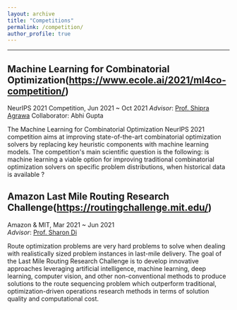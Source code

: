 ```yaml
---
layout: archive
title: "Competitions"
permalink: /competition/
author_profile: true
---
```


------
## Machine Learning for Combinatorial Optimization(https://www.ecole.ai/2021/ml4co-competition/)
NeurIPS 2021 Competition, Jun 2021 ~ Oct 2021 
*Advisor*:  [Prof. Shipra Agrawa](https://www.engineering.columbia.edu/faculty/shipra-agrawal) 
Collaborator: Abhi Gupta

The Machine Learning for Combinatorial Optimization NeurIPS 2021 competition aims at improving state-of-the-art combinatorial optimization solvers by replacing key heuristic components with machine learning models. The competition's main scientific question is the following: is machine learning a viable option for improving traditional combinatorial optimization solvers on specific problem distributions, when historical data is available ?



## Amazon Last Mile Routing Research Challenge(https://routingchallenge.mit.edu/)
Amazon & MIT, Mar 2021 ~ Jun 2021  
*Advisor*:  [Prof. Sharon Di](https://www.civil.columbia.edu/faculty/sharon-di)

Route optimization problems are very hard problems to solve when dealing with realistically sized problem instances in last-mile delivery. The goal of the Last Mile Routing Research Challenge is to develop innovative approaches leveraging artificial intelligence, machine learning, deep learning, computer vision, and other non-conventional methods to produce solutions to the route sequencing problem which outperform traditional, optimization-driven operations research methods in terms of solution quality and computational cost.

